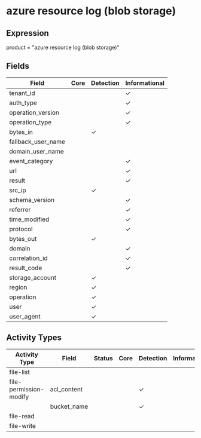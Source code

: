 azure resource log (blob storage)
=================================

Expression
----------

product = "azure resource log (blob storage)"

Fields
------

| Field              | Core | Detection | Informational |
| ------------------ | ---- | --------- | ------------- |
| tenant_id          |      |           | &#10003;      |
| auth_type          |      |           | &#10003;      |
| operation_version  |      |           | &#10003;      |
| operation_type     |      |           | &#10003;      |
| bytes_in           |      | &#10003;  |               |
| fallback_user_name |      |           |               |
| domain_user_name   |      |           |               |
| event_category     |      |           | &#10003;      |
| url                |      |           | &#10003;      |
| result             |      |           | &#10003;      |
| src_ip             |      | &#10003;  |               |
| schema_version     |      |           | &#10003;      |
| referrer           |      |           | &#10003;      |
| time_modified      |      |           | &#10003;      |
| protocol           |      |           | &#10003;      |
| bytes_out          |      | &#10003;  |               |
| domain             |      |           | &#10003;      |
| correlation_id     |      |           | &#10003;      |
| result_code        |      |           | &#10003;      |
| storage_account    |      | &#10003;  |               |
| region             |      | &#10003;  |               |
| operation          |      | &#10003;  |               |
| user               |      | &#10003;  |               |
| user_agent         |      | &#10003;  |               |

Activity Types
--------------

| Activity Type          | Field       | Status | Core | Detection | Informational |
| ---------------------- | ----------- | ------ | ---- | --------- | ------------- |
| file-list              |             |        |      |           |               |
| file-permission-modify | acl_content |        |      | &#10003;  |               |
|                        | bucket_name |        |      | &#10003;  |               |
| file-read              |             |        |      |           |               |
| file-write             |             |        |      |           |               |

